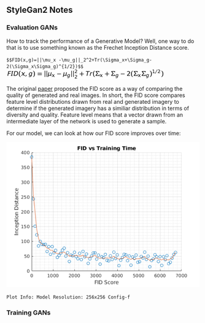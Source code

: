 ## StyleGan2 Notes

### Evaluation GANs

How to track the performance of a Generative Model? Well, one way to do that is to use something known as the 
Frechet Inception Distance score.  

`$$FID(x,g)=||\mu_x -\mu_g||_2^2+Tr(\Sigma_x+\Sigma_g-2(\Sigma_x\Sigma_g)^{1/2})$$`
![FID](images/render.png)

The original [paper](https://arxiv.org/abs/1706.08500) proposed the FID score as a way of comparing the quality of generated and real images. In short, the FID score compares feature level distributions drawn from real and generated imagery to determine if the generated imagery has a similiar distribution in terms of diversity and quality. Feature level means that a vector drawn from an intermediate layer of the network is used to generate a sample.

For our model, we can look at how our FID score improves over time:

![FIDvsTime](images/FIDvsTime.png)

`
  Plot Info:
  Model Resolution: 256x256
  Config-f
`

### Training GANs

